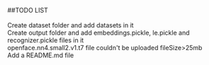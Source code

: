 ##TODO LIST <br><br>
Create dataset folder and add datasets in it <br>
Create output folder and add embeddings.pickle, le.pickle and recognizer.pickle files in it <br>
openface.nn4.small2.v1.t7 file couldn't be uploaded fileSize>25mb <br>
Add a README.md file <br>
